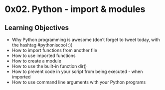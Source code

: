 # 0x02. Python - import & modules

## Learning Objectives

- Why Python programming is awesome (don’t forget to tweet today, with the hashtag #pythoniscool :))
- How to import functions from another file
- How to use imported functions
- How to create a module
- How to use the built-in function dir()
- How to prevent code in your script from being executed - when imported
- How to use command line arguments with your Python programs
